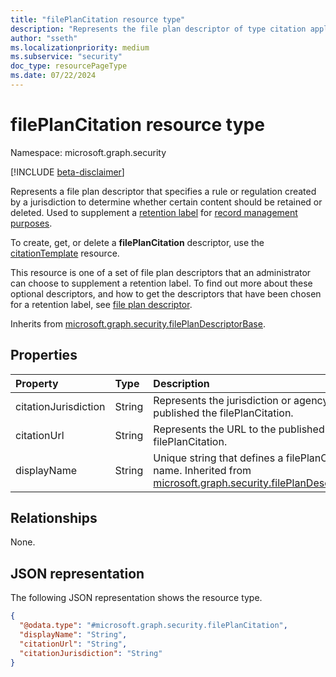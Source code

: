 ```yaml
---
title: "filePlanCitation resource type"
description: "Represents the file plan descriptor of type citation applied to a particular retention label."
author: "sseth"
ms.localizationpriority: medium
ms.subservice: "security"
doc_type: resourcePageType
ms.date: 07/22/2024
---
```


# filePlanCitation resource type

Namespace: microsoft.graph.security

[!INCLUDE [beta-disclaimer](../../includes/beta-disclaimer.md)]

Represents a file plan descriptor that specifies a rule or regulation created by a jurisdiction to determine whether certain content should be retained or deleted. Used to supplement a [retention label](security-retentionlabel.md) for [record management purposes](security-recordsmanagement-overview.md).

To create, get, or delete a **filePlanCitation** descriptor, use the [citationTemplate](security-citationtemplate.md) resource.

This resource is one of a set of file plan descriptors that an administrator can choose to supplement a retention label. To find out more about these optional descriptors, and how to get the descriptors that have been chosen for a retention label, see [file plan descriptor](security-fileplandescriptor.md).

Inherits from [microsoft.graph.security.filePlanDescriptorBase](../resources/security-fileplandescriptorBase.md).

## Properties
|Property|Type|Description|
|:---|:---|:---|
|citationJurisdiction|String|Represents the jurisdiction or agency that published the filePlanCitation.|
|citationUrl|String|Represents the URL to the published filePlanCitation.|
|displayName|String|Unique string that defines a filePlanCitation name. Inherited from [microsoft.graph.security.filePlanDescriptor](../resources/security-fileplandescriptor.md).|

## Relationships
None.

## JSON representation
The following JSON representation shows the resource type.
<!-- {
  "blockType": "resource",
  "@odata.type": "microsoft.graph.security.filePlanCitation"
}
-->
``` json
{
  "@odata.type": "#microsoft.graph.security.filePlanCitation",
  "displayName": "String",
  "citationUrl": "String",
  "citationJurisdiction": "String"
}
```

